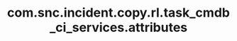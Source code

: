 ---
weight: 1317
layout: page
title: com.snc.incident.copy.rl.task_cmdb_ci_services.attributes
description: ""
value: "cmdb_ci_service"
---